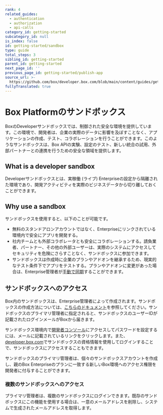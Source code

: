 ```yaml
---
rank: 4
related_guides:
  - authentication
  - authorization
  - api-calls
category_id: getting-started
subcategory_id: null
is_index: false
id: getting-started/sandbox
type: guide
total_steps: 3
sibling_id: getting-started
parent_id: getting-started
next_page_id: ''
previous_page_id: getting-started/publish-app
source_url: >-
  https://github.com/box/developer.box.com/blob/main/content/guides/getting-started/sandbox.md
fullyTranslated: true
---
```

# Box Platformのサンドボックス

BoxのDeveloperサンドボックスでは、制御された安全な環境を提供しています。この環境で、開発者は、企業の実際のデータに影響を及ぼすことなく、アプリケーションの作成、テスト、コラボレーションを行うことができます。このようなサンドボックスは、Box APIの実験、設定のテスト、新しい統合の試用、外部パートナーとの連携を行うための安全な領域を提供します。

## What is a developer sandbox

Developerサンドボックスとは、実稼働 (ライブ) Enterpriseの設定から隔離された環境であり、開発アクティビティを実際のビジネスデータから切り離しておくことができます。

## Why use a sandbox

サンドボックスを使用すると、以下のことが可能です。

* 無料のスタンドアロンアカウントではなく、Enterpriseにリンクされている環境内で安全にアプリを開発する。
* 社内チームとも外部コラボレータとも安全にコラボレーションする。請負業者、パートナー、その他の外部ユーザーは、実際のシステムにアクセスしてセキュリティを危険にさらすことなく、サンドボックスに参加できます。
* サンドボックスは作成時に企業のプランやアドオンを継承するため、現実的なテスト条件下でアプリをテストする。プランやアドオンに変更があった場合は、Enterprise管理者が[手動で同期][4]することができます。

## サンドボックスへのアクセス

Box内のサンドボックスは、Enterprise管理者によって作成されます。サンドボックスの作成方法については、[こちらのドキュメント][1]を参照してください。サンドボックスのプライマリ管理者に指定されると、サンドボックスのユーザーIDが記載されたログインメールがBoxから届きます。

サンドボックス環境内で[開発者コンソール][2]にアクセスしてパスワードを設定するには、メールに記載されているリンクをクリックします。また、[developer.box.com][3]でサンドボックスの資格情報を使用してログインすることで、サンドボックスにアクセスすることもできます。

サンドボックスのプライマリ管理者は、個々のサンドボックスアカウントを作成し、親のBox Enterpriseのプランに一致する新しいBox環境へのアクセス権限を開発者に付与することができます。

### 複数のサンドボックスへのアクセス

プライマリ管理者は、複数のサンドボックスにログインできます。既存のサンドボックスにこの機能を使用する場合は、一意のメールアドレスを削除し、システムで生成されたメールアドレスを取得します。

[1]: https://support.box.com/hc/en-us/articles/360043697274-Managing-developer-sandboxes-for-Box-admins

[2]: https://cloud.app.box.com/developers/console

[3]: https://developer.box.com

[4]: https://support.box.com/hc/en-us/articles/360043697274-Managing-developer-sandboxes-for-Box-admins#:~:text=in%20a%20sandbox.-,Synchronizing,-sandbox%20with%20production
